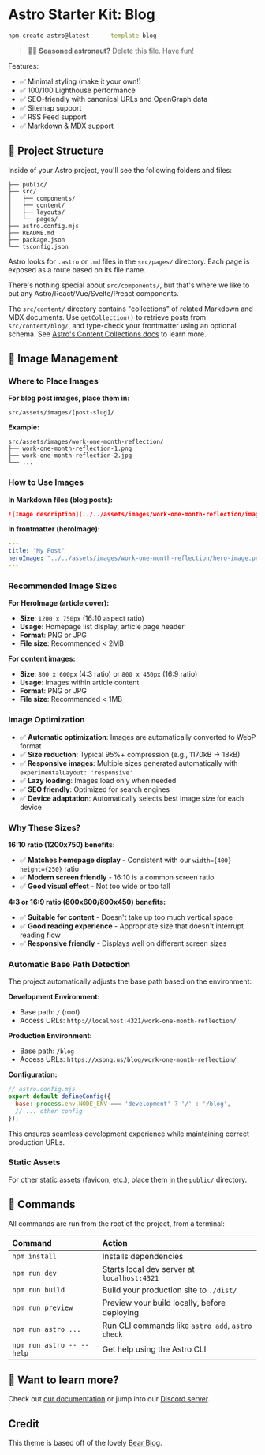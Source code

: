 # Astro Starter Kit: Blog

```sh
npm create astro@latest -- --template blog
```

> 🧑‍🚀 **Seasoned astronaut?** Delete this file. Have fun!

Features:

- ✅ Minimal styling (make it your own!)
- ✅ 100/100 Lighthouse performance
- ✅ SEO-friendly with canonical URLs and OpenGraph data
- ✅ Sitemap support
- ✅ RSS Feed support
- ✅ Markdown & MDX support

## 🚀 Project Structure

Inside of your Astro project, you'll see the following folders and files:

```text
├── public/
├── src/
│   ├── components/
│   ├── content/
│   ├── layouts/
│   └── pages/
├── astro.config.mjs
├── README.md
├── package.json
└── tsconfig.json
```

Astro looks for `.astro` or `.md` files in the `src/pages/` directory. Each page is exposed as a route based on its file name.

There's nothing special about `src/components/`, but that's where we like to put any Astro/React/Vue/Svelte/Preact components.

The `src/content/` directory contains "collections" of related Markdown and MDX documents. Use `getCollection()` to retrieve posts from `src/content/blog/`, and type-check your frontmatter using an optional schema. See [Astro's Content Collections docs](https://docs.astro.build/en/guides/content-collections/) to learn more.

## 📸 Image Management

### Where to Place Images

**For blog post images, place them in:**
```
src/assets/images/[post-slug]/
```

**Example:**
```
src/assets/images/work-one-month-reflection/
├── work-one-month-reflection-1.png
├── work-one-month-reflection-2.jpg
└── ...
```

### How to Use Images

**In Markdown files (blog posts):**
```markdown
![Image description](../../assets/images/work-one-month-reflection/image-name.png)
```

**In frontmatter (heroImage):**
```yaml
---
title: "My Post"
heroImage: "../../assets/images/work-one-month-reflection/hero-image.png"
---
```

### Recommended Image Sizes

**For HeroImage (article cover):**
- **Size**: `1200 x 750px` (16:10 aspect ratio)
- **Usage**: Homepage list display, article page header
- **Format**: PNG or JPG
- **File size**: Recommended < 2MB

**For content images:**
- **Size**: `800 x 600px` (4:3 ratio) or `800 x 450px` (16:9 ratio)
- **Usage**: Images within article content
- **Format**: PNG or JPG
- **File size**: Recommended < 1MB

### Image Optimization

- ✅ **Automatic optimization**: Images are automatically converted to WebP format
- ✅ **Size reduction**: Typical 95%+ compression (e.g., 1170kB → 18kB)
- ✅ **Responsive images**: Multiple sizes generated automatically with `experimentalLayout: 'responsive'`
- ✅ **Lazy loading**: Images load only when needed
- ✅ **SEO friendly**: Optimized for search engines
- ✅ **Device adaptation**: Automatically selects best image size for each device

### Why These Sizes?

**16:10 ratio (1200x750) benefits:**
- ✅ **Matches homepage display** - Consistent with our `width={400} height={250}` ratio
- ✅ **Modern screen friendly** - 16:10 is a common screen ratio
- ✅ **Good visual effect** - Not too wide or too tall

**4:3 or 16:9 ratio (800x600/800x450) benefits:**
- ✅ **Suitable for content** - Doesn't take up too much vertical space
- ✅ **Good reading experience** - Appropriate size that doesn't interrupt reading flow
- ✅ **Responsive friendly** - Displays well on different screen sizes

### Automatic Base Path Detection

The project automatically adjusts the base path based on the environment:

**Development Environment:**
- Base path: `/` (root)
- Access URLs: `http://localhost:4321/work-one-month-reflection/`

**Production Environment:**
- Base path: `/blog`
- Access URLs: `https://xsong.us/blog/work-one-month-reflection/`

**Configuration:**
```javascript
// astro.config.mjs
export default defineConfig({
  base: process.env.NODE_ENV === 'development' ? '/' : '/blog',
  // ... other config
});
```

This ensures seamless development experience while maintaining correct production URLs.

### Static Assets

For other static assets (favicon, etc.), place them in the `public/` directory.

## 🧞 Commands

All commands are run from the root of the project, from a terminal:

| Command                   | Action                                           |
| :------------------------ | :----------------------------------------------- |
| `npm install`             | Installs dependencies                            |
| `npm run dev`             | Starts local dev server at `localhost:4321`      |
| `npm run build`           | Build your production site to `./dist/`          |
| `npm run preview`         | Preview your build locally, before deploying     |
| `npm run astro ...`       | Run CLI commands like `astro add`, `astro check` |
| `npm run astro -- --help` | Get help using the Astro CLI                     |

## 👀 Want to learn more?

Check out [our documentation](https://docs.astro.build) or jump into our [Discord server](https://astro.build/chat).

## Credit

This theme is based off of the lovely [Bear Blog](https://github.com/HermanMartinus/bearblog/).
